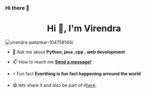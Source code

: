 ### Hi there 👋

<!--
**veer11997/veer11997** is a ✨ _special_ ✨ repository because its `README.md` (this file) appears on your GitHub profile.

Here are some ideas to get you started:

- 🔭 I’m currently working on ...
- 🌱 I’m currently learning ...
- 👯 I’m looking to collaborate on ...
- 🤔 I’m looking for help with ...
- 💬 Ask me about ...
- 📫 How to reach me: ...
- 😄 Pronouns: ...
- ⚡ Fun fact: ...
-->
<h1 align="center">Hi 👋, I'm Virendra</h1>
<p align="left"> <img src=https://komarev.com/ghpvc/?username=virendra-patankar-104758144 alt=virendra-patankar-104758144/> </p>


- 💬 Ask me about **Python, java ,cpp , web development**

- 📫 How to reach me **[Send a message!](https://www.linkedin.com/in/virendra-patankar-104758144/)**

- ⚡ Fun fact **Everthing is fun fact happening arround the world**

- :smile: lets share it and also be part of it[here](https://gist.github.com/veer11997).
